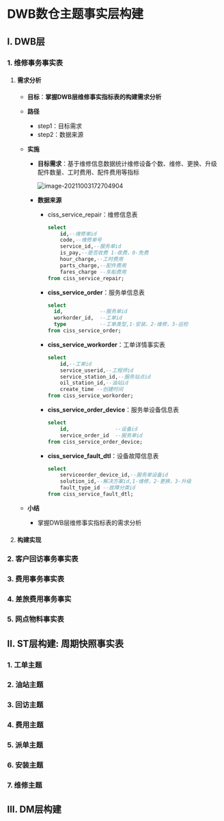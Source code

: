 # DWB数仓主题事实层构建

## I. DWB层

### 1. 维修事务事实表

1. #### 需求分析

   - **目标**：**掌握DWB层维修事实指标表的构建需求分析**

   - **路径**

     - step1：目标需求
     - step2：数据来源

   - **实施**

     - **目标需求**：基于维修信息数据统计维修设备个数、维修、更换、升级配件数量、工时费用、配件费用等指标

       ![image-20211003172704904](E:/Heima/%E5%B0%B1%E4%B8%9A%E7%8F%AD%E6%95%99%E5%B8%88%E5%86%85%E5%AE%B9%EF%BC%88%E6%AF%8F%E6%97%A5%E6%9B%B4%E6%96%B0%EF%BC%89/%E4%B8%80%E7%AB%99%E5%88%B6%E9%80%A0%E9%A1%B9%E7%9B%AE/%E9%A2%84%E4%B9%A0%E8%B5%84%E6%96%99/Day05&Day06%E8%AF%BE%E5%89%8D%E7%AC%94%E8%AE%B0/%E8%AF%BE%E5%89%8D%E7%AC%94%E8%AE%B0_Day06_DWB%E6%95%B0%E4%BB%93%E4%B8%BB%E9%A2%98%E4%BA%8B%E5%AE%9E%E5%B1%82%E6%9E%84%E5%BB%BA/Day06_%E6%95%B0%E4%BB%93%E4%B8%BB%E9%A2%98%E5%BA%94%E7%94%A8%E5%B1%82ST%E5%B1%82%E6%9E%84%E5%BB%BA.assets/image-20211003172704904.png)

     - **数据来源**

       - ciss_service_repair：维修信息表

         ```sql
         select
             id,--维修单id
             code,--维修单号
             service_id,--服务单id
             is_pay,--是否收费 1-收费，0-免费
             hour_charge,--工时费用
             parts_charge,--配件费用
             fares_charge --车船费用
         from ciss_service_repair;
         ```

       - **ciss_service_order**：服务单信息表

         ```sql
         select
           id,            --服务单id
           workorder_id,  --工单id
           type           --工单类型,1-安装，2-维修，3-巡检
         from ciss_service_order;
         ```

       - **ciss_service_workorder**：工单详情事实表

         ```sql
         select
             id,--工单id
             service_userid,--工程师id
             service_station_id,--服务站点id
             oil_station_id,--油站id
             create_time --创建时间
         from ciss_service_workorder;
         ```

       - **ciss_service_order_device**：服务单设备信息表

         ```sql
         select
             id,               --设备id
             service_order_id  --服务单id
         from ciss_service_order_device;
         ```

       - **ciss_service_fault_dtl**：设备故障信息表

         ```sql
         select
             serviceorder_device_id,--服务单设备id
             solution_id,--解决方案id,1-维修，2-更换，3-升级
             fault_type_id --故障分类id
         from ciss_service_fault_dtl;
         ```

   - **小结**

     - 掌握DWB层维修事实指标表的需求分析

2. #### 构建实现

   

### 2. 客户回访事务事实表



### 3. 费用事务事实表



### 4. 差旅费用事务事实



### 5. 网点物料事实表



## II. ST层构建: 周期快照事实表

### 1. 工单主题



### 2. 油站主题



### 3. 回访主题



### 4. 费用主题



### 5. 派单主题



### 6. 安装主题



### 7. 维修主题



## III. DM层构建